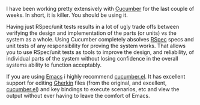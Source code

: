 I have been working pretty extensively with [Cucumber][] for the last
couple of weeks.  In short, it is killer.  You should be using it.

Having just RSpec/unit tests results in a lot of ugly trade offs
between verifying the design and implementation of the parts (or
units) vs the system as a whole.  Using Cucumber completely absolves
[RSpec][] specs and unit tests of any responsibility for proving the
system works.  That allows you to use RSpec/unit tests as tools to
improve the design, and reliability, of individual parts of the system
without losing confidence in the overall systems ability to function
acceptably.

If you are using [Emacs][] i highly recommend [cucumber.el][].  It has
excellent support for editing [Gherkin][] files (from the original,
and excellent, [cucumber.el][cucumber.el-orig]) and key
bindings to execute scenarios, etc and view the output without ever
having to leave the comfort of Emacs.


[rspec-mode]: http://barelyenough.org/blog/projects/rspec-mode/
[gherkin]: http://wiki.github.com/aslakhellesoy/cucumber/gherkin
[rspec]: http://rspec.info
[emacs]: http://www.gnu.org/software/emacs/
[cucumber]: http://cukes.info
[cucumber.el]: http://github.com/pezra/cucumber.el
[cucumber.el-orig]: http://github.com/michaelklishin/cucumber.el
